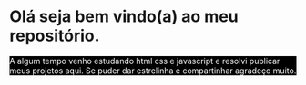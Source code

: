 # Olá seja bem vindo(a) ao meu repositório.

 <p style = "background-color: black; color: white">A algum tempo venho estudando html css e javascript e resolvi publicar meus projetos aqui. Se puder dar estrelinha e compartinhar agradeço muito.</p>
 




